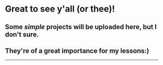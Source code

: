 # Great to see y'all (or thee)!

## Some _simple_ projects will be uploaded here, but I don't sure.
  ## They're of a great importance for my lessons:)
----
